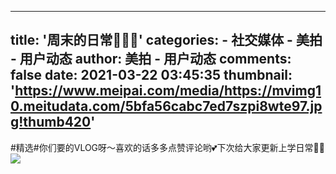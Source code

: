 
---
title: '周末的日常🙋🏻‍♀️'
categories: 
    - 社交媒体
    - 美拍 - 用户动态
author: 美拍 - 用户动态
comments: false
date: 2021-03-22 03:45:35
thumbnail: 'https://www.meipai.com/media/https://mvimg10.meitudata.com/5bfa56cabc7ed7szpi8wte97.jpg!thumb420'
---

<div>   
#精选#你们要的VLOG呀～喜欢的话多多点赞评论哟💕下次给大家更新上学日常✌🏻            <a href="https://www.meipai.com/media/1063390561"><img src="https://www.meipai.com/media/https://mvimg10.meitudata.com/5bfa56cabc7ed7szpi8wte97.jpg!thumb420" referrerpolicy="no-referrer"></a>  
</div>
            